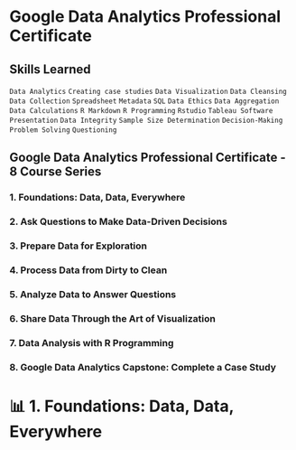 # Google Data Analytics Professional Certificate
## Skills Learned

`Data Analytics` `Creating case studies` `Data Visualization` `Data Cleansing` `Data Collection` `Spreadsheet` `Metadata` `SQL` `Data Ethics` `Data Aggregation` `Data Calculations` `R Markdown` `R Programming` `Rstudio` `Tableau Software` `Presentation` `Data Integrity` `Sample Size Determination` `Decision-Making` `Problem Solving` `Questioning` 

## Google Data Analytics Professional Certificate - 8 Course Series
### 1. Foundations: Data, Data, Everywhere
### 2. Ask Questions to Make Data-Driven Decisions
### 3. Prepare Data for Exploration
### 4. Process Data from Dirty to Clean
### 5. Analyze Data to Answer Questions
### 6. Share Data Through the Art of Visualization
### 7. Data Analysis with R Programming
### 8. Google Data Analytics Capstone: Complete a Case Study

# 📊 1. Foundations: Data, Data, Everywhere
